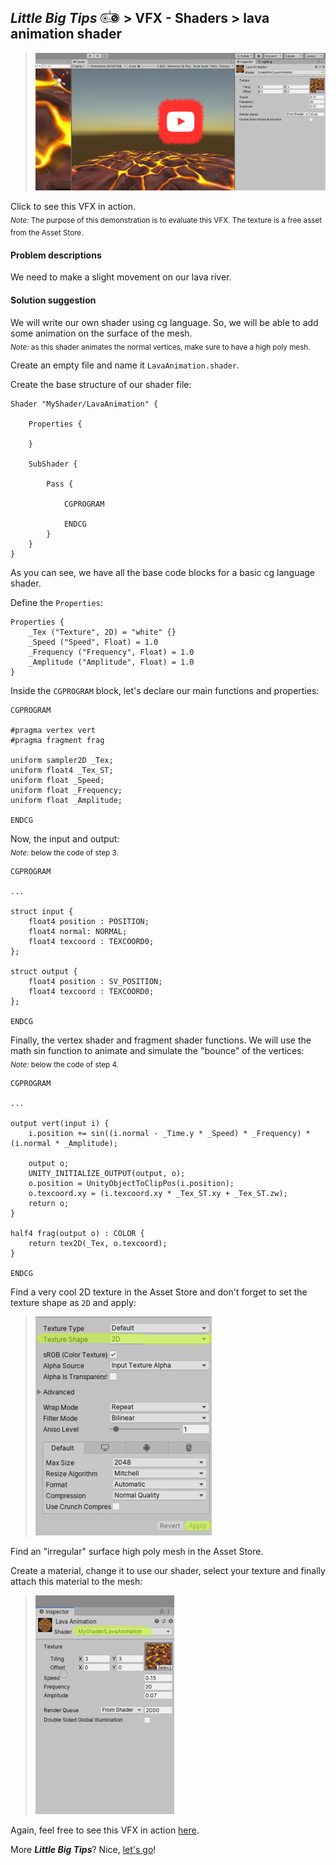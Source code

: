 ## _**Little Big Tips**_ ![Joystick](https://raw.githubusercontent.com/alissin/alissin.github.io/master/images/joystick.png) > VFX - Shaders > lava animation shader

> [![lava animation shader](./lava-animation-shader_small.png)](https://youtu.be/EtYslfd8Nog)

Click to see this VFX in action.<br/>
<sub>_Note:_ The purpose of this demonstration is to evaluate this VFX. The texture is a free asset from the Asset Store.</sub>

#### Problem descriptions
We need to make a slight movement on our lava river.

#### Solution suggestion
We will write our own shader using cg language. So, we will be able to add some animation on the surface of the mesh.<br/>
<sub>_Note:_ as this shader animates the normal vertices, make sure to have a high poly mesh.</sub>

Create an empty file and name it `LavaAnimation.shader`.

Create the base structure of our shader file:

```
Shader "MyShader/LavaAnimation" {

    Properties {

    }

    SubShader {

        Pass {

            CGPROGRAM
            
            ENDCG
        }
    }
}
```

As you can see, we have all the base code blocks for a basic cg language shader.

Define the `Properties`:

```
Properties {    
    _Tex ("Texture", 2D) = "white" {}
    _Speed ("Speed", Float) = 1.0
    _Frequency ("Frequency", Float) = 1.0
    _Amplitude ("Amplitude", Float) = 1.0
}
```

Inside the `CGPROGRAM` block, let's declare our main functions and properties:

```
CGPROGRAM

#pragma vertex vert
#pragma fragment frag

uniform sampler2D _Tex;
uniform float4 _Tex_ST;
uniform float _Speed;
uniform float _Frequency;
uniform float _Amplitude;

ENDCG
```

Now, the input and output:<br/>
<sub>_Note:_ below the code of step 3.</sub>

```
CGPROGRAM

...

struct input {
    float4 position : POSITION;
    float4 normal: NORMAL;
    float4 texcoord : TEXCOORD0;
};

struct output {
    float4 position : SV_POSITION;
    float4 texcoord : TEXCOORD0;
};

ENDCG
```

Finally, the vertex shader and fragment shader functions. We will use the math sin function to animate and simulate the "bounce" of the vertices:<br/>
<sub>_Note:_ below the code of step 4.</sub>

```
CGPROGRAM

...

output vert(input i) {
    i.position += sin((i.normal - _Time.y * _Speed) * _Frequency) * (i.normal * _Amplitude);

    output o;
    UNITY_INITIALIZE_OUTPUT(output, o);
    o.position = UnityObjectToClipPos(i.position);
    o.texcoord.xy = (i.texcoord.xy * _Tex_ST.xy + _Tex_ST.zw);
    return o;
}

half4 frag(output o) : COLOR {
    return tex2D(_Tex, o.texcoord);
}

ENDCG
```

Find a very cool 2D texture in the Asset Store and don't forget to set the texture shape as `2D` and apply:

> ![2d-texture](../../_images/2d-texture.png)

Find an "irregular" surface high poly mesh in the Asset Store.

Create a material, change it to use our shader, select your texture and finally attach this material to the mesh:

> ![material](./material.png)

Again, feel free to see this VFX in action [here](https://youtu.be/EtYslfd8Nog).

More _**Little Big Tips**_? Nice, [let's go](https://github.com/alissin/little-big-tips)!